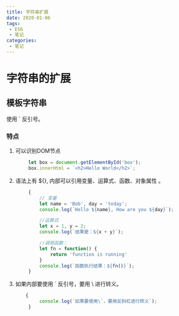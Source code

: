 ```yaml
---
title: 字符串扩展
date: 2020-01-06
tags:
 - ES6
 - 笔记
categories: 
 - 笔记
---
```

# 字符串的扩展
## 模板字符串
使用 ` 反引号。
### 特点
1. 可以识别DOM节点

```JavaScript {.line-numbers}
        let box = document.getElementById('box');
        box.innerHtml = `<h2>Hello World</h2>`;
```

2. 语法上有 ${}, 内部可以引用变量、运算式、函数、对象属性 。
```JavaScript {.line-numbers}
        {
            // 变量
            let name = 'Bob', day = 'today';
            console.log(`Hello ${name}, How are you ${day}`);

            //运算式
            let x = 1, y = 2;
            console.log(`结果是：${x + y}`);

            //调用函数：
            let fn = function() {
                return 'function is running'
            }
            console.log(`函数执行结果：${fn()}`);
        }
```

3. 如果内部要使用 ` 反引号，要用 \ 进行转义。
```JavaScript {.line-numbers}
       {
            console.log(`如果要使用\`，要用反斜杠进行转义`);
        }
```